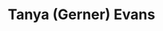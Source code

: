 ---
title: "Tanya (Gerner) Evans"
presenter_id: tanya_evans
layout: member_all_publications
permalink: /member_full_publications/:presenter_id/
---